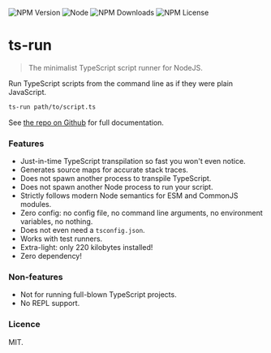 <p>

![NPM Version](https://img.shields.io/npm/v/@septh/ts-run?label=latest)
![Node](https://img.shields.io/node/v-lts/%40septh%2Fts-run)
![NPM Downloads](https://img.shields.io/npm/dm/@septh/ts-run)
![NPM License](https://img.shields.io/npm/l/@septh/ts-run)

</p>

# ts-run
> The minimalist TypeScript script runner for NodeJS.

Run TypeScript scripts from the command line as if they were plain JavaScript.

```sh
ts-run path/to/script.ts
```

See [the repo on Github](https://github.com/Septh/ts-run#readme) for full documentation.


### Features
- Just-in-time TypeScript transpilation so fast you won't even notice.
- Generates source maps for accurate stack traces.
- Does not spawn another process to transpile TypeScript.
- Does not spawn another Node process to run your script.
- Strictly follows modern Node semantics for ESM and CommonJS modules.
- Zero config: no config file, no command line arguments, no environment variables, no nothing.
- Does not even need a `tsconfig.json`.
- Works with test runners.
- Extra-light: only 220 kilobytes installed!
- Zero dependency!

### Non-features
- Not for running full-blown TypeScript projects.
- No REPL support.


### Licence
MIT.
